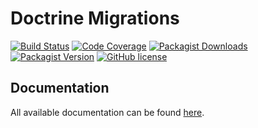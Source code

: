 # Doctrine Migrations

[![Build Status](https://github.com/doctrine/migrations/workflows/Continuous%20Integration/badge.svg)](https://github.com/doctrine/migrations/actions)
[![Code Coverage](https://codecov.io/gh/doctrine/migrations/branch/3.1.x/graph/badge.svg)](https://codecov.io/gh/doctrine/migrations/branch/3.1.x)
[![Packagist Downloads](https://img.shields.io/packagist/dm/doctrine/migrations)](https://packagist.org/packages/doctrine/migrations)
[![Packagist Version](https://img.shields.io/packagist/v/doctrine/migrations)](https://packagist.org/packages/doctrine/migrations)
[![GitHub license](https://img.shields.io/github/license/doctrine/migrations)](LICENSE)

## Documentation

All available documentation can be found [here](https://www.doctrine-project.org/projects/migrations.html).
